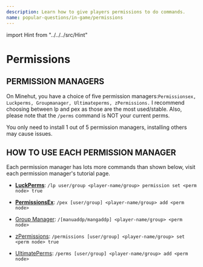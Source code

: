 ```yaml
---
description: Learn how to give players permissions to do commands.
name: popular-questions/in-game/permissions
---
```


import Hint from "../../../src/Hint"

# Permissions

## PERMISSION MANAGERS

On Minehut, you have a choice of five permission managers:`Permissionsex, Luckperms, Groupmanager, Ultimateperms, zPermissions.` I recommend choosing between lp and pex as those are the most used/stable. Also, please note that the `/perms` command is NOT your current perms.

<Hint style="warning">
You only need to install 1 out of 5 permission managers, installing others may cause issues.
</Hint>

## HOW TO USE EACH PERMISSION MANAGER

<Hint style="info">
Each permission manager has lots more commands than shown below, visit each permission manager's tutorial page.
</Hint>

-   [**LuckPerms**](/plugins/permission-plugins/lp): `/lp user/group <player-name/group> permission set <perm node> true`

-   [**PermissionsEx**](/plugins/permission-plugins/pex): `/pex [user/group] <player-name/group> add <perm node>`

-   [Group Manager](/plugins/permission-plugins/gm): `/[manuaddp/mangaddp] <player-name/group> <perm node>`

-   [zPermissions](https://www.spigotmc.org/resources/zpermissions.11736/): `/permissions [user/group] <player-name/group> set <perm node> true`

-   [UltimatePerms](https://www.google.com/search?q=ultimate+perms&oq=ultimate+perms): `/perms [user/group] <player-name/group> add <perm node>`

